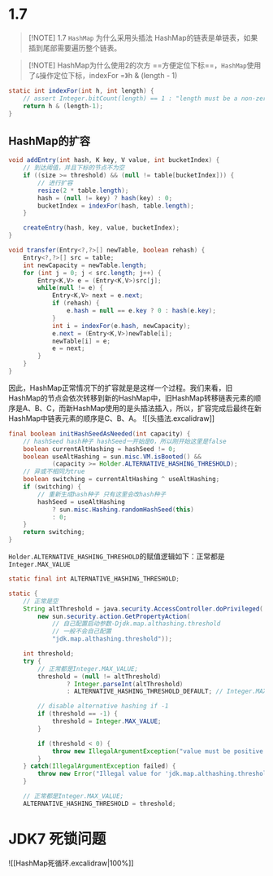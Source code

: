 
# 1.7

> [!NOTE] 1.7 `HashMap` 为什么采用头插法
> HashMap的链表是单链表，如果插到尾部需要遍历整个链表。

> [!NOTE] HashMap为什么使用2的次方
> ==方便定位下标==，`HashMap`使用了`&`操作定位下标，indexFor =》h & (length - 1)
```java
static int indexFor(int h, int length) {
	// assert Integer.bitCount(length) == 1 : "length must be a non-zero power of 2";
	return h & (length-1);
}

```

## HashMap的扩容
```java
void addEntry(int hash, K key, V value, int bucketIndex) {
	// 到达阈值，并且下标的节点不为空
	if ((size >= threshold) && (null != table[bucketIndex])) {
		// 进行扩容
		resize(2 * table.length);
		hash = (null != key) ? hash(key) : 0;
		bucketIndex = indexFor(hash, table.length);
	}

	createEntry(hash, key, value, bucketIndex);
}
```

```java
void transfer(Entry<?,?>[] newTable, boolean rehash) {
	Entry<?,?>[] src = table;
	int newCapacity = newTable.length;
	for (int j = 0; j < src.length; j++) {
		Entry<K,V> e = (Entry<K,V>)src[j];
		while(null != e) {
			Entry<K,V> next = e.next;
			if (rehash) {
				e.hash = null == e.key ? 0 : hash(e.key);
			}
			int i = indexFor(e.hash, newCapacity);
			e.next = (Entry<K,V>)newTable[i];
			newTable[i] = e;
			e = next;
		}
	}
}

```
因此，HashMap正常情况下的扩容就是是这样一个过程。我们来看，旧HashMap的节点会依次转移到新的HashMap中，旧HashMap转移链表元素的顺序是A、B、C，而新HashMap使用的是头插法插入，所以，扩容完成后最终在新HashMap中链表元素的顺序是C、B、A。
![[头插法.excalidraw]]

```java
final boolean initHashSeedAsNeeded(int capacity) {
	// hashSeed hash种子 hashSeed一开始是0，所以刚开始这里是false
	boolean currentAltHashing = hashSeed != 0;
	boolean useAltHashing = sun.misc.VM.isBooted() &&
			(capacity >= Holder.ALTERNATIVE_HASHING_THRESHOLD);
	// 异或不相同为true
	boolean switching = currentAltHashing ^ useAltHashing;
	if (switching) {
		// 重新生成hash种子 只有这里会改hash种子
		hashSeed = useAltHashing
			? sun.misc.Hashing.randomHashSeed(this)
			: 0;
	}
	return switching;
}

```

`Holder.ALTERNATIVE_HASHING_THRESHOLD`的赋值逻辑如下：正常都是`Integer.MAX_VALUE`
```java
static final int ALTERNATIVE_HASHING_THRESHOLD;

static {
	// 正常是空
	String altThreshold = java.security.AccessController.doPrivileged(
		new sun.security.action.GetPropertyAction(
			// 自己配置启动参数-Djdk.map.althashing.threshold
			// 一般不会自己配置
			"jdk.map.althashing.threshold"));

	int threshold;
	try {
		// 正常都是Integer.MAX_VALUE;
		threshold = (null != altThreshold)
				? Integer.parseInt(altThreshold)
				: ALTERNATIVE_HASHING_THRESHOLD_DEFAULT; // Integer.MAX_VALUE;

		// disable alternative hashing if -1
		if (threshold == -1) {
			threshold = Integer.MAX_VALUE;
		}

		if (threshold < 0) {
			throw new IllegalArgumentException("value must be positive integer.");
		}
	} catch(IllegalArgumentException failed) {
		throw new Error("Illegal value for 'jdk.map.althashing.threshold'", failed);
	}

	// 正常都是Integer.MAX_VALUE;
	ALTERNATIVE_HASHING_THRESHOLD = threshold;
```

# JDK7 死锁问题
![[HashMap死循环.excalidraw|100%]]
